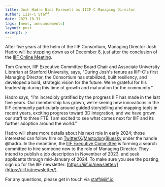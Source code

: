 ```yaml
---
title: Josh Hadro Bids Farewell as IIIF-C Managing Director
author: IIIF-C Staff
date: 2023-10-31
tags: [news, announcements]
layout: post
excerpt: > 
---
```


After five years at the helm of the IIIF Consortium, Managing Director Josh Hadro will be stepping down as of December 8, just after the conclusion of the [IIIF Online Meeting](https://iiif.io/event/2023/online-meeting/).

Tom Cramer, IIIF Executive Committee Board Chair and Associate University Librarian at Stanford University, says, "During Josh's tenure as IIIF-C's first Managing Director, the Consortium has stabilized, built resiliency, and developed a bold, strategic vision for the future. We're grateful for his leadership during this time of growth and maturation for the community."

Hadro says, “I’m incredibly gratified by the progress IIIF has made in the last five years. Our membership has grown, we’re seeing new innovations in the IIIF community particularly around guided storytelling and mapping tools in recent years, exciting progress toward 3D integration, and we have grown our staff to three FTE. I am excited to see what comes next for IIIF and its further adoption around the world.”

Hadro will share more details about his next role in early 2024; those interested can follow him on [Twitter/X](https://twitter.com/hadro)/[Mastodon](https://glammr.us/@hadro)/[Bluesky](https://bsky.app/profile/hadro.bsky.social) under the handle @hadro. In the meantime, the [IIIF Executive Committee](https://iiif.io/community/consortium/consortium_committees/#executive-committee) is forming a search committee to hire someone new to the role of Managing Director. They intend to publish a job description in November of 2023, and seek applicants through mid-January of 2024. To make sure you see the posting, sign up for the IIIF newsletter: [https://iiif.io/newsletter/](https://iiif.io/newsletter/).

For any questions, please get in touch via [staff@iiif.io](mailto:staff@iiif.io)   